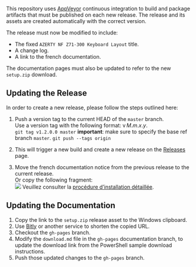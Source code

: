 This repository uses [AppVeyor](https://ci.appveyor.com/project/springcomp/optimized-azerty-win) continuous integration to build and package artifacts that must be published on each new release. The release and its assets are created automatically with the correct version.

The release must now be modified to include:

- The fixed `AZERTY NF Z71-300 Keyboard Layout` title.
- A change log.
- A link to the french documentation. 

The documentation pages must also be updated to refer to the new `setup.zip` download.

## Updating the Release

In order to create a new release, please follow the steps outlined here:

1. Push a version tag to the current HEAD of the `master` branch.  
   Use a version tag with the following format: v _M_._m_._x_._y_.  
   `git tag v1.2.0.0 master` __important__: make sure to specify the base ref branch `master`.
   `git push --tags origin`

2. This will trigger a new build and create a new release on the [Releases](https://github.com/springcomp/optimized-azerty-win/releases) page.

3. Move the french documentation notice from the previous release to the current release.  
   Or copy the following fragment:  
   ![](refs/french.png) Veuillez consulter la [procédure d’installation détaillée](https://springcomp.github.io/optimized-azerty-win/download.html).

## Updating the Documentation

1. Copy the link to the `setup.zip` release asset to the Windows clipboard.
2. Use [Bitly](https://bitly.com/) or another service to shorten the copied URL.
3. Checkout the `gh-pages` branch.
4. Modify the `download.md` file in the `gh-pages` documentation branch, to update the download link from the PowerShell sample download instructions.
5. Push those updated changes to the `gh-pages` branch.

